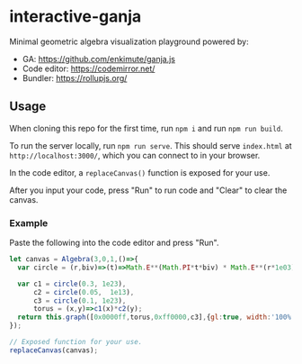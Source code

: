 # interactive-ganja

Minimal geometric algebra visualization playground powered by:
- GA: https://github.com/enkimute/ganja.js
- Code editor: https://codemirror.net/
- Bundler: https://rollupjs.org/

## Usage

When cloning this repo for the first time, run `npm i` and run `npm run build`.

To run the server locally, run `npm run serve`. This should serve `index.html` at `http://localhost:3000/`, which you can connect to in your browser.

In the code editor, a `replaceCanvas()` function is exposed for your use.

After you input your code, press "Run" to run code and "Clear" to clear the canvas.

### Example

Paste the following into the code editor and press "Run".

```js
let canvas = Algebra(3,0,1,()=>{
  var circle = (r,biv)=>(t)=>Math.E**(Math.PI*t*biv) * Math.E**(r*1e03);

  var c1 = circle(0.3, 1e23),
      c2 = circle(0.05,  1e13),
      c3 = circle(0.1, 1e23),         
      torus = (x,y)=>c1(x)*c2(y);
  return this.graph([0x0000ff,torus,0xff0000,c3],{gl:true, width:'100%', height:'400px'})
});

// Exposed function for your use.
replaceCanvas(canvas);
```
